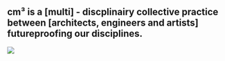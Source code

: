 
## cm³ is a [multi] - discplinairy collective practice between [architects, engineers and artists] futureproofing our disciplines.



![](https://creativemakers.xyz/media/content/summerschool/wireframe3.gif)
